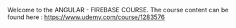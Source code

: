 Welcome to the ANGULAR - FIREBASE COURSE. 
The course content can be found here : https://www.udemy.com/course/1283576